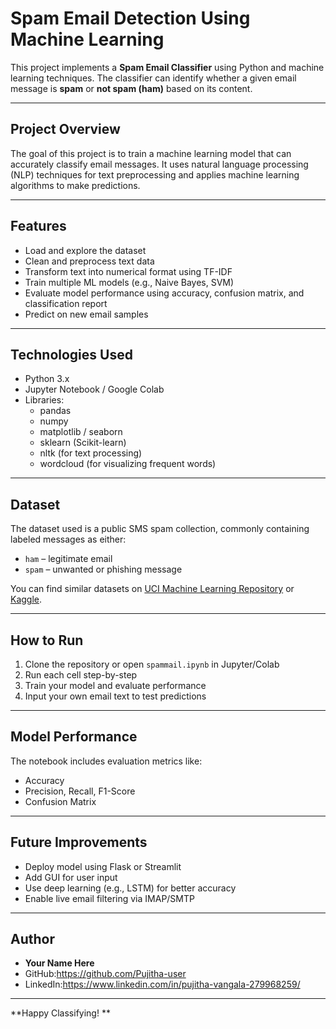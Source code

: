 # Spam Email Detection Using Machine Learning

This project implements a **Spam Email Classifier** using Python and machine learning techniques. The classifier can identify whether a given email message is **spam** or **not spam (ham)** based on its content.

---

##  Project Overview

The goal of this project is to train a machine learning model that can accurately classify email messages. It uses natural language processing (NLP) techniques for text preprocessing and applies machine learning algorithms to make predictions.

---

##  Features

- Load and explore the dataset
- Clean and preprocess text data
- Transform text into numerical format using TF-IDF
- Train multiple ML models (e.g., Naive Bayes, SVM)
- Evaluate model performance using accuracy, confusion matrix, and classification report
- Predict on new email samples

---

##  Technologies Used

- Python 3.x
- Jupyter Notebook / Google Colab
- Libraries:
  - pandas
  - numpy
  - matplotlib / seaborn
  - sklearn (Scikit-learn)
  - nltk (for text processing)
  - wordcloud (for visualizing frequent words)

---

##  Dataset

The dataset used is a public SMS spam collection, commonly containing labeled messages as either:
- `ham` – legitimate email
- `spam` – unwanted or phishing message

You can find similar datasets on [UCI Machine Learning Repository](https://archive.ics.uci.edu/ml/datasets/SMS+Spam+Collection) or [Kaggle](https://www.kaggle.com/datasets/uciml/sms-spam-collection-dataset).

---

##  How to Run

1. Clone the repository or open `spammail.ipynb` in Jupyter/Colab
2. Run each cell step-by-step
3. Train your model and evaluate performance
4. Input your own email text to test predictions

---

##  Model Performance

The notebook includes evaluation metrics like:
- Accuracy
- Precision, Recall, F1-Score
- Confusion Matrix

---

##  Future Improvements

- Deploy model using Flask or Streamlit
- Add GUI for user input
- Use deep learning (e.g., LSTM) for better accuracy
- Enable live email filtering via IMAP/SMTP

---

##  Author

- **Your Name Here**
- GitHub:https://github.com/Pujitha-user
- LinkedIn:https://www.linkedin.com/in/pujitha-vangala-279968259/

---

**Happy Classifying! **
